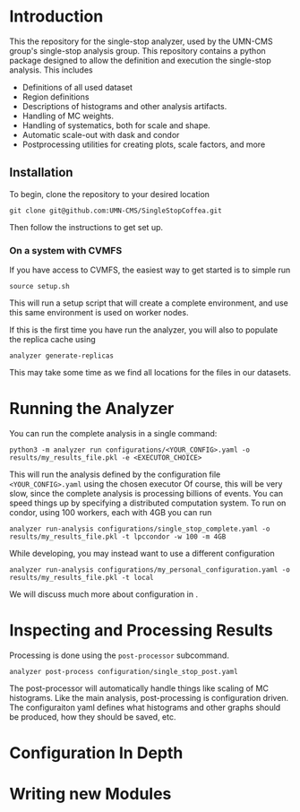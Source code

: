 # Introduction


This the repository for the single-stop analyzer, used by the UMN-CMS group's single-stop analysis group.
This repository contains a python package designed to allow the definition and execution the single-stop analysis.
This includes
- Definitions of all used dataset
- Region definitions
- Descriptions of histograms and other analysis artifacts.
- Handling of MC weights.
- Handling of systematics, both for scale and shape.
- Automatic scale-out with dask and condor
- Postprocessing utilities for creating plots, scale factors, and more


## Installation

To begin, clone the repository to your desired location 

``` shell
git clone git@github.com:UMN-CMS/SingleStopCoffea.git
```

Then follow the instructions to get set up.

### On a system with CVMFS

If you have access to CVMFS, the easiest way to get started is to simple run 

``` shell
source setup.sh
```

This will run a setup script that will create a complete environment, and use this same environment is used on worker nodes.

If this is the first time you have run the analyzer, you will also to populate the replica cache using

``` shell
analyzer generate-replicas
```
This may take some time as we find all locations for the files in our datasets.


# Running the Analyzer

You can run the complete analysis in a single command:

``` shell
python3 -m analyzer run configurations/<YOUR_CONFIG>.yaml -o results/my_results_file.pkl -e <EXECUTOR_CHOICE>
```
This will run the analysis defined by the configuration file `<YOUR_CONFIG>.yaml` using the chosen executor
Of course, this will be very slow, since the complete analysis is processing billions of events.
You can speed things up by specifying a distributed computation system.
To run on condor, using 100 workers, each with 4GB you can run

``` shell
analyzer run-analysis configurations/single_stop_complete.yaml -o results/my_results_file.pkl -t lpccondor -w 100 -m 4GB
```

While developing, you may instead want to use a different configuration
``` shell
analyzer run-analysis configurations/my_personal_configuration.yaml -o results/my_results_file.pkl -t local
```

We will discuss much more about configuration in <Configuration in Depth>.

# Inspecting and Processing Results

Processing is done using the `post-processor` subcommand.

``` shell
analyzer post-process configuration/single_stop_post.yaml
```

The post-processor will automatically handle things like scaling of MC histograms. 
Like the main analysis, post-processing is configuration driven. 
The configuraiton yaml defines what histograms and other graphs should be produced, how they should be saved, etc. 


# Configuration In Depth

# Writing new Modules

